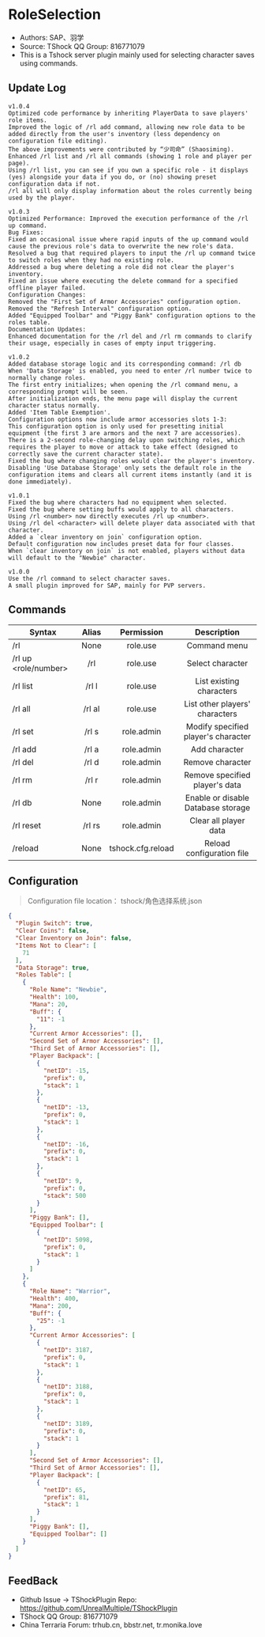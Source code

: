 # RoleSelection

- Authors: SAP、羽学
- Source:  TShock QQ Group: 816771079
- This is a Tshock server plugin mainly used for selecting character saves using commands.

## Update Log

```
v1.0.4
Optimized code performance by inheriting PlayerData to save players' role items.
Improved the logic of /rl add command, allowing new role data to be added directly from the user's inventory (less dependency on configuration file editing).
The above improvements were contributed by “少司命” (Shaosiming).
Enhanced /rl list and /rl all commands (showing 1 role and player per page).
Using /rl list, you can see if you own a specific role - it displays (yes) alongside your data if you do, or (no) showing preset configuration data if not.
/rl all will only display information about the roles currently being used by the player.

v1.0.3
Optimized Performance: Improved the execution performance of the /rl up command.
Bug Fixes:
Fixed an occasional issue where rapid inputs of the up command would cause the previous role's data to overwrite the new role's data.
Resolved a bug that required players to input the /rl up command twice to switch roles when they had no existing role.
Addressed a bug where deleting a role did not clear the player's inventory.
Fixed an issue where executing the delete command for a specified offline player failed.
Configuration Changes:
Removed the "First Set of Armor Accessories" configuration option.
Removed the "Refresh Interval" configuration option.
Added "Equipped Toolbar" and "Piggy Bank" configuration options to the roles table.
Documentation Updates:
Enhanced documentation for the /rl del and /rl rm commands to clarify their usage, especially in cases of empty input triggering.

v1.0.2
Added database storage logic and its corresponding command: /rl db
When 'Data Storage' is enabled, you need to enter /rl number twice to normally change roles.
The first entry initializes; when opening the /rl command menu, a corresponding prompt will be seen.
After initialization ends, the menu page will display the current character status normally.
Added 'Item Table Exemption'.
Configuration options now include armor accessories slots 1-3:
This configuration option is only used for presetting initial equipment (the first 3 are armors and the next 7 are accessories).
There is a 2-second role-changing delay upon switching roles, which requires the player to move or attack to take effect (designed to correctly save the current character state).
Fixed the bug where changing roles would clear the player's inventory.
Disabling 'Use Database Storage' only sets the default role in the configuration items and clears all current items instantly (and it is done immediately).

v1.0.1
Fixed the bug where characters had no equipment when selected.
Fixed the bug where setting buffs would apply to all characters.
Using /rl <number> now directly executes /rl up <number>.
Using /rl del <character> will delete player data associated with that character.
Added a `clear inventory on join` configuration option.
Default configuration now includes preset data for four classes.
When `clear inventory on join` is not enabled, players without data will default to the "Newbie" character.

v1.0.0
Use the /rl command to select character saves.
A small plugin improved for SAP, mainly for PVP servers.
```

## Commands

| Syntax                             | Alias  |       Permission       |                   Description                   |
| -------------------------------- | :---: | :--------------: | :--------------------------------------: |
| /rl  | None |   role.use    |    Command menu    |
| /rl up <role/number> | /rl <number> |   role.use    |    Select character    |
| /rl list | /rl l |   role.use    |    List existing characters    |
| /rl all | /rl al |   role.use    |    List other players' characters    |
| /rl set <player name> <role> | /rl s |   role.admin    |    Modify specified player's character    |
| /rl add <role> | /rl a |   role.admin    |    Add character    |
| /rl del <role> | /rl d |   role.admin    |    Remove character    |
| /rl rm <player name> | /rl r |   role.admin    |    Remove specified player's data    |
| /rl db | None |   role.admin    |    Enable or disable Database storage    |
| /rl reset | /rl rs |   role.admin    |    Clear all player data    |
| /reload  | None |   tshock.cfg.reload    |    Reload configuration file    |

## Configuration
> Configuration file location： tshock/角色选择系统.json
```json
{
  "Plugin Switch": true,
  "Clear Coins": false,
  "Clear Inventory on Join": false,
  "Items Not to Clear": [
    71
  ],
  "Data Storage": true,
  "Roles Table": [
    {
      "Role Name": "Newbie",
      "Health": 100,
      "Mana": 20,
      "Buff": {
        "11": -1
      },
      "Current Armor Accessories": [],
      "Second Set of Armor Accessories": [],
      "Third Set of Armor Accessories": [],
      "Player Backpack": [
        {
          "netID": -15,
          "prefix": 0,
          "stack": 1
        },
        {
          "netID": -13,
          "prefix": 0,
          "stack": 1
        },
        {
          "netID": -16,
          "prefix": 0,
          "stack": 1
        },
        {
          "netID": 9,
          "prefix": 0,
          "stack": 500
        }
      ],
      "Piggy Bank": [],
      "Equipped Toolbar": [
        {
          "netID": 5098,
          "prefix": 0,
          "stack": 1
        }
      ]
    },
    {
      "Role Name": "Warrior",
      "Health": 400,
      "Mana": 200,
      "Buff": {
        "25": -1
      },
      "Current Armor Accessories": [
        {
          "netID": 3187,
          "prefix": 0,
          "stack": 1
        },
        {
          "netID": 3188,
          "prefix": 0,
          "stack": 1
        },
        {
          "netID": 3189,
          "prefix": 0,
          "stack": 1
        }
      ],
      "Second Set of Armor Accessories": [],
      "Third Set of Armor Accessories": [],
      "Player Backpack": [
        {
          "netID": 65,
          "prefix": 81,
          "stack": 1
        }
      ],
      "Piggy Bank": [],
      "Equipped Toolbar": []
    }
  ]
}
```
## FeedBack
- Github Issue -> TShockPlugin Repo: https://github.com/UnrealMultiple/TShockPlugin
- TShock QQ Group: 816771079
- China Terraria Forum: trhub.cn, bbstr.net, tr.monika.love
